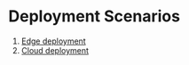 
# Deployment Scenarios

1. [Edge deployment](edge-deployment.md)
1. [Cloud deployment](cloud-deployment.md)
